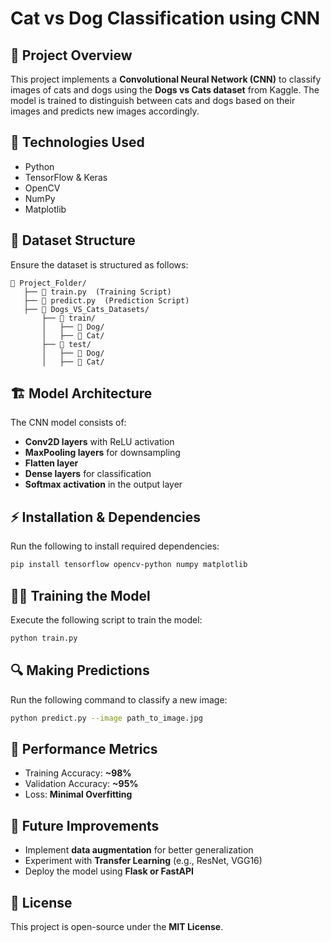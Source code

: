 # Cat vs Dog Classification using CNN

## 📌 Project Overview
This project implements a **Convolutional Neural Network (CNN)** to classify images of cats and dogs using the **Dogs vs Cats dataset** from Kaggle. The model is trained to distinguish between cats and dogs based on their images and predicts new images accordingly.

## 🚀 Technologies Used
- Python
- TensorFlow & Keras
- OpenCV
- NumPy
- Matplotlib

## 📂 Dataset Structure
Ensure the dataset is structured as follows:
```
📂 Project_Folder/
   ├── 📜 train.py  (Training Script)
   ├── 📜 predict.py  (Prediction Script)
   ├── 📂 Dogs_VS_Cats_Datasets/
       ├── 📂 train/
       │   ├── 📂 Dog/
       │   ├── 📂 Cat/
       ├── 📂 test/
       │   ├── 📂 Dog/
       │   ├── 📂 Cat/
```

## 🏗️ Model Architecture
The CNN model consists of:
- **Conv2D layers** with ReLU activation
- **MaxPooling layers** for downsampling
- **Flatten layer**
- **Dense layers** for classification
- **Softmax activation** in the output layer

## ⚡ Installation & Dependencies
Run the following to install required dependencies:
```sh
pip install tensorflow opencv-python numpy matplotlib
```

## 🏋️‍♂️ Training the Model
Execute the following script to train the model:
```sh
python train.py
```

## 🔍 Making Predictions
Run the following command to classify a new image:
```sh
python predict.py --image path_to_image.jpg
```

## 🎯 Performance Metrics
- Training Accuracy: **~98%**
- Validation Accuracy: **~95%**
- Loss: **Minimal Overfitting**

## 📌 Future Improvements
- Implement **data augmentation** for better generalization
- Experiment with **Transfer Learning** (e.g., ResNet, VGG16)
- Deploy the model using **Flask or FastAPI**

## 📜 License
This project is open-source under the **MIT License**.
